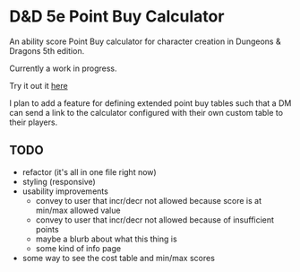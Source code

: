 # D&D 5e Point Buy Calculator

An ability score Point Buy calculator for character creation in Dungeons & Dragons 5th edition.

Currently a work in progress.

Try it out it [here](https://rush340.github.io/dnd-ability-calc)

I plan to add a feature for defining extended point buy tables such that a DM can send a link to the calculator configured with their own custom table to their players.


## TODO

- refactor (it's all in one file right now)
- styling (responsive)
- usability improvements
    - convey to user that incr/decr not allowed because score is at min/max allowed value
    - convey to user that incr/decr not allowed because of insufficient points
    - maybe a blurb about what this thing is
    - some kind of info page
- some way to see the cost table and min/max scores
